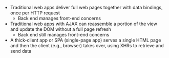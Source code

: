 - Traditional web apps deliver full web pages together with data bindings, once per HTTP request
  - Back end manages front-end concerns <!-- .element: class="fragment" data-fragment-index="1" -->
- Traditional web apps with AJAX can reassemble a portion of the view and update the DOM without a full page refresh <!-- .element: class="fragment" data-fragment-index="2" -->
  - Back end still manages front-end concerns <!-- .element: class="fragment" data-fragment-index="3" -->
- A thick-client app or SPA (single-page app) serves a single HTML page and then the client (e.g., browser) takes over, using XHRs to retrieve and send data <!-- .element: class="fragment" data-fragment-index="4" -->
